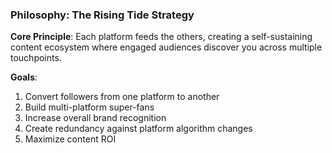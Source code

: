 ### Philosophy: The Rising Tide Strategy

**Core Principle**: Each platform feeds the others, creating a self-sustaining content ecosystem where engaged audiences discover you across multiple touchpoints.

**Goals**:
1. Convert followers from one platform to another
2. Build multi-platform super-fans
3. Increase overall brand recognition
4. Create redundancy against platform algorithm changes
5. Maximize content ROI
